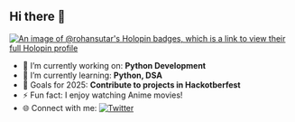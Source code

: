 ## Hi there 👋
[![An image of @rohansutar's Holopin badges, which is a link to view their full Holopin profile](https://holopin.me/rohansutar)](https://holopin.io/@rohansutar)
- 🔭 I’m currently working on: **Python Development**
- 🌱 I’m currently learning: **Python, DSA**
- 🎯 Goals for 2025: **Contribute to projects in Hackotberfest**
- ⚡ Fun fact: I enjoy watching Anime movies!
- 🌐 Connect with me:
  [![Twitter](https://img.shields.io/badge/Twitter-1DA1F2?style=for-the-badge&logo=twitter&logoColor=white)](https://twitter.com/rohansutar0804)

